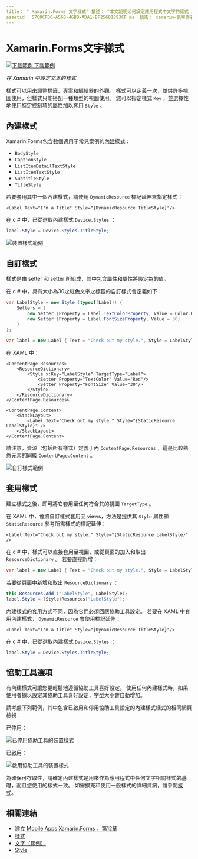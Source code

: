 ```yaml
---
title： " Xamarin.Forms 文字樣式" 描述： "本文說明如何設定應用程式中文字的樣式 Xamarin.Forms 。 樣式可以定義一次，並供許多視圖使用，但樣式只能搭配一個類型的視圖使用。」
assetid： 57C0CFD6-A568-46B8-ADA1-BF25681893CF ms. 技術： xamarin-表單作者： davidbritch ms. author： dabritch ms. 日期：05/22/2017 否-loc： [ Xamarin.Forms ， Xamarin.Essentials ]
---
```


# <a name="xamarinforms-text-styles"></a>Xamarin.Forms文字樣式

[![下載範例 ](~/media/shared/download.png) 下載範例](https://docs.microsoft.com/samples/xamarin/xamarin-forms-samples/userinterface-text)

_在 Xamarin 中設定文本的樣式_

樣式可以用來調整標籤、專案和編輯器的外觀。 樣式可以定義一次，並供許多視圖使用，但樣式只能搭配一種類型的視圖使用。
您可以指定樣式 `Key` ，並選擇性地使用特定控制項的屬性加以套用 `Style` 。

## <a name="built-in-styles"></a>內建樣式

Xamarin.Forms包含數個適用于常見案例的[內建](xref:Xamarin.Forms.Device.Styles)樣式：

- `BodyStyle`
- `CaptionStyle`
- `ListItemDetailTextStyle`
- `ListItemTextStyle`
- `SubtitleStyle`
- `TitleStyle`

若要套用其中一個內建樣式，請使用 `DynamicResource` 標記延伸來指定樣式：

```xaml
<Label Text="I'm a Title" Style="{DynamicResource TitleStyle}"/>
```

在 c # 中，已從選取內建樣式 `Device.Styles` ：

```csharp
label.Style = Device.Styles.TitleStyle;
```

![裝置樣式範例](styles-images/builtinstyles.png)

## <a name="custom-styles"></a>自訂樣式

樣式是由 setter 和 setter 所組成，其中包含屬性和屬性將設定為的值。

在 c # 中，具有大小為30之紅色文字之標籤的自訂樣式會定義如下：

```csharp
var LabelStyle = new Style (typeof(Label)) {
    Setters = {
        new Setter {Property = Label.TextColorProperty, Value = Color.Red},
        new Setter {Property = Label.FontSizeProperty, Value = 30}
    }
};

var label = new Label { Text = "Check out my style.", Style = LabelStyle };
```

在 XAML 中：

```xaml
<ContentPage.Resources>
    <ResourceDictionary>
        <Style x:Key="LabelStyle" TargetType="Label">
            <Setter Property="TextColor" Value="Red"/>
            <Setter Property="FontSize" Value="30"/>
        </Style>
    </ResourceDictionary>
</ContentPage.Resources>

<ContentPage.Content>
    <StackLayout>
        <Label Text="Check out my style." Style="{StaticResource LabelStyle}" />
    </StackLayout>
</ContentPage.Content>
```

請注意，資源（包括所有樣式）定義于內 `ContentPage.Resources` ，這是比較熟悉元素的同級 `ContentPage.Content` 。

![自訂樣式範例](styles-images/customstyle.png)

## <a name="applying-styles"></a>套用樣式

建立樣式之後，即可將它套用至任何符合其的視圖 `TargetType` 。

在 XAML 中，會將自訂樣式套用至 views，方法是提供其 `Style` 屬性和 `StaticResource` 參考所需樣式的標記延伸：

```xaml
<Label Text="Check out my style." Style="{StaticResource LabelStyle}" />
```

在 c # 中，樣式可以直接套用至視圖，或從頁面的加入和取出 `ResourceDictionary` 。 若要直接新增：

```csharp
var label = new Label { Text = "Check out my style.", Style = LabelStyle };
```

若要從頁面中新增和取出 `ResourceDictionary` ：

```csharp
this.Resources.Add ("LabelStyle", LabelStyle);
label.Style = (Style)Resources["LabelStyle"];
```

內建樣式的套用方式不同，因為它們必須回應協助工具設定。 若要在 XAML 中套用內建樣式， `DynamicResource` 會使用標記延伸：

```xaml
<Label Text="I'm a Title" Style="{DynamicResource TitleStyle}"/>
```

在 c # 中，已從選取內建樣式 `Device.Styles` ：

```csharp
label.Style = Device.Styles.TitleStyle;
```

## <a name="accessibility"></a>協助工具選項

有內建樣式可讓您更輕鬆地遵循協助工具喜好設定。 使用任何內建樣式時，如果使用者據以設定其協助工具喜好設定，字型大小會自動增加。

請考慮下列範例，其中包含已啟用和停用協助工具設定的內建樣式樣式的相同網頁檢視：

已停用：

![已停用協助工具的裝置樣式](styles-images/pre-access.png)

已啟用：

![啟用協助工具的裝置樣式](styles-images/post-access.png)

為確保可存取性，請確定內建樣式是用來作為應用程式中任何文字相關樣式的基礎，而且您使用的樣式一致。 如需擴充和使用一般樣式的詳細資訊，請參閱[樣式](~/xamarin-forms/user-interface/styles/index.md)。

## <a name="related-links"></a>相關連結

- [建立 Mobile Apps Xamarin.Forms ，第12章](https://developer.xamarin.com/r/xamarin-forms/book/chapter12.pdf)
- [樣式](~/xamarin-forms/user-interface/styles/index.md)
- [文字（範例）](https://docs.microsoft.com/samples/xamarin/xamarin-forms-samples/userinterface-text)
- [Style](xref:Xamarin.Forms.Style)
